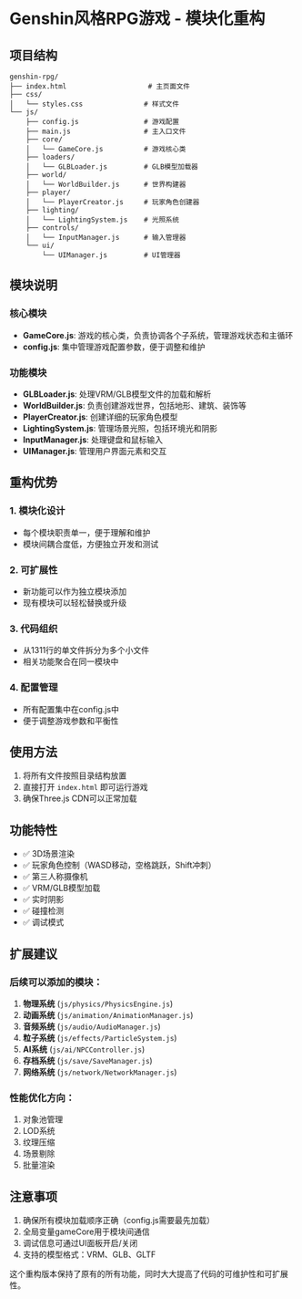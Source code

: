 # Genshin风格RPG游戏 - 模块化重构

## 项目结构

```
genshin-rpg/
├── index.html                    # 主页面文件
├── css/
│   └── styles.css               # 样式文件
└── js/
    ├── config.js                # 游戏配置
    ├── main.js                  # 主入口文件
    ├── core/
    │   └── GameCore.js          # 游戏核心类
    ├── loaders/
    │   └── GLBLoader.js         # GLB模型加载器
    ├── world/
    │   └── WorldBuilder.js      # 世界构建器
    ├── player/
    │   └── PlayerCreator.js     # 玩家角色创建器
    ├── lighting/
    │   └── LightingSystem.js    # 光照系统
    ├── controls/
    │   └── InputManager.js      # 输入管理器
    └── ui/
        └── UIManager.js         # UI管理器
```

## 模块说明

### 核心模块

- **GameCore.js**: 游戏的核心类，负责协调各个子系统，管理游戏状态和主循环
- **config.js**: 集中管理游戏配置参数，便于调整和维护

### 功能模块

- **GLBLoader.js**: 处理VRM/GLB模型文件的加载和解析
- **WorldBuilder.js**: 负责创建游戏世界，包括地形、建筑、装饰等
- **PlayerCreator.js**: 创建详细的玩家角色模型
- **LightingSystem.js**: 管理场景光照，包括环境光和阴影
- **InputManager.js**: 处理键盘和鼠标输入
- **UIManager.js**: 管理用户界面元素和交互

## 重构优势

### 1. 模块化设计
- 每个模块职责单一，便于理解和维护
- 模块间耦合度低，方便独立开发和测试

### 2. 可扩展性
- 新功能可以作为独立模块添加
- 现有模块可以轻松替换或升级

### 3. 代码组织
- 从1311行的单文件拆分为多个小文件
- 相关功能聚合在同一模块中

### 4. 配置管理
- 所有配置集中在config.js中
- 便于调整游戏参数和平衡性

## 使用方法

1. 将所有文件按照目录结构放置
2. 直接打开 `index.html` 即可运行游戏
3. 确保Three.js CDN可以正常加载

## 功能特性

- ✅ 3D场景渲染
- ✅ 玩家角色控制（WASD移动，空格跳跃，Shift冲刺）
- ✅ 第三人称摄像机
- ✅ VRM/GLB模型加载
- ✅ 实时阴影
- ✅ 碰撞检测
- ✅ 调试模式

## 扩展建议

### 后续可以添加的模块：

1. **物理系统** (`js/physics/PhysicsEngine.js`)
2. **动画系统** (`js/animation/AnimationManager.js`)
3. **音频系统** (`js/audio/AudioManager.js`)
4. **粒子系统** (`js/effects/ParticleSystem.js`)
5. **AI系统** (`js/ai/NPCController.js`)
6. **存档系统** (`js/save/SaveManager.js`)
7. **网络系统** (`js/network/NetworkManager.js`)

### 性能优化方向：

1. 对象池管理
2. LOD系统
3. 纹理压缩
4. 场景剔除
5. 批量渲染

## 注意事项

1. 确保所有模块加载顺序正确（config.js需要最先加载）
2. 全局变量gameCore用于模块间通信
3. 调试信息可通过UI面板开启/关闭
4. 支持的模型格式：VRM、GLB、GLTF

这个重构版本保持了原有的所有功能，同时大大提高了代码的可维护性和可扩展性。